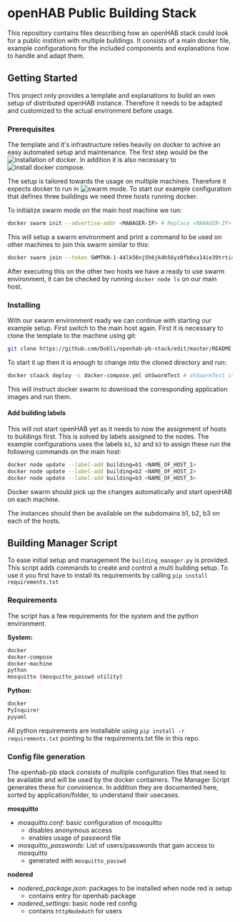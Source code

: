 # openHAB Public Building Stack

This repository contains files describing how an openHAB stack could look for a public instition with multiple buildings.
It consists of a main docker file, example configurations for the included components and explanations how to handle and adapt them.

## Getting Started

This project only provides a template and explanations to build an own setup of distributed openHAB instance. Therefore it needs to be adapted and customized to the actual environment before usage.

### Prerequisites

The template and it's infrastructure relies heavily on docker to achive an easy automated setup and maintenance. The first step would be the ![installation of docker](https://docs.docker.com/install/). In addition it is also necessary to ![install docker compose](https://docs.docker.com/compose/install/#install-compose).

The setup is tailored towards the usage on multiple machines. Therefore it expects docker to run in ![swarm mode](https://docs.docker.com/engine/swarm/swarm-tutorial/). To start our example configuration that defines three buildings we need three hosts running docker.

To initialize swarm mode on the main host machine we run: 
```sh
docker swarm init --advertise-addr <MANAGER-IP> # Replace <MANAGER-IP> IP by the ip of the machine
```
This will setup a swarm environment and print a command to be used on other machines to join this swarm similar to this:
```sh
docker swarm join --token SWMTKN-1-44lk56nj5h6jk4h56yz0fb0xx14ie39trti4wxv-8vxv8rssmk743ojnwachk4h567c <MANAGER-IP>:2377
```
After executing this on the other two hosts we have a ready to use swarm environment, it can be checked by running `docker node ls` on our main host.

### Installing

With our swarm environment ready we can continue with starting our example setup. First switch to the main host again. First it is necessary to clone the template to the machine using git:

```sh
git clone https://github.com/Dobli/openhab-pb-stack/edit/master/README.md
```

To start it up then it is enough to change into the cloned directory and run:

```sh
docker staack deploy -c docker-compose.yml ohSwarmTest # ohSwarmTest is the name of the exmaple stack
```
This will instruct docker swarm to download the corresponding application images and run them.

#### Add building labels

This will not start openHAB yet as it needs to now the assignment of hosts to buildings first. This is solved by labels assigned to the nodes. The example configurations uses the labels `b1`, `b2` and `b3` to assign these run the following commands on the main host:

```sh
docker node update --label-add building=b1 <NAME_OF_HOST_1>
docker node update --label-add building=b2 <NAME_OF_HOST_2>
docker node update --label-add building=b3 <NAME_OF_HOST_3>
```
Docker swarm should pick up the changes automatically and start openHAB on each machine.

The instances should then be available on the subdomains b1, b2, b3 on each of the hosts.

## Building Manager Script

To ease initial setup and management the `building_manager.py` is provided. This script adds commands to create and control a multi building setup. To use it you first have to install its requirements by calling `pip install requirements.txt`

### Requirements
The script has a few requirements for the system and the python environment.

**System:**
```sh
docker
docker-compose
docker-machine
python
mosquitto (mosquitto_passwd utility)
```

**Python:**
```sh
docker
PyInquirer
pyyaml
```

All python requirements are installable using `pip install -r requirements.txt` pointing to the requirements.txt file in this repo.

### Config file generation

The openhab-pb stack consists of multiple configuration files that need to be available and will be used by the docker containers. The Manager Script generates these for convinience. In addition they are documented here, sorted by application/folder, to understand their usecases.

**mosquitto**

- *mosquitto.conf*: basic configuration of mosquitto
  - disables anonymous access
  - enables usage of password file
- *mosquitto_passwords*: List of users/passwords that gain access to mosquitto
  - generated with `mosquitto_passwd`

**nodered**

- *nodered_package.json*: packages to be installed when node red is setup
  - contains entry for openhab package
- *nodered_settings*: basic node red config
  - contains `httpNodeAuth` for users